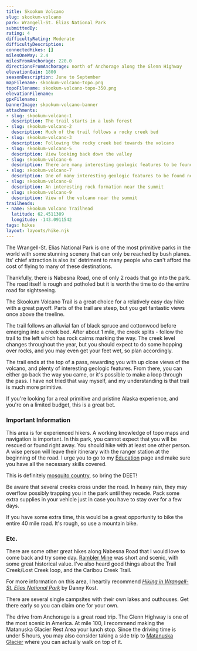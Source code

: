 ```yaml
---
title: Skookum Volcano
slug: skookum-volcano
park: Wrangell-St. Elias National Park
submittedBy: 
rating: 4
difficultyRating: Moderate
difficultyDescription: 
connectedHikes: []
milesOneWay: 2.4
milesFromAnchorage: 220.0
directionsFromAnchorage: north of Anchorage along the Glenn Highway
elevationGain: 1800
seasonDescription: June to September
mapFilename: skookum-volcano-topo.png
topoFilename: skookum-volcano-topo-350.png
elevationFilename: 
gpxFilename: 
bannerImage: skookum-volcano-banner
attachments:
- slug: skookum-volcano-1
  description: The trail starts in a lush forest
- slug: skookum-volcano-2
  description: Much of the trail follows a rocky creek bed
- slug: skookum-volcano-3
  description: Following the rocky creek bed towards the volcano
- slug: skookum-volcano-5
  description: View looking back down the valley
- slug: skookum-volcano-6
  description: There are many interesting geologic features to be found near the summit
- slug: skookum-volcano-7
  description: One of many interesting geologic features to be found near the summit
- slug: skookum-volcano-8
  description: An interesting rock formation near the summit
- slug: skookum-volcano-9
  description: View of the volcano near the summit
trailheads:
- name: Skookum Volcano Trailhead
  latitude: 62.4511309
  longitude: -143.0911542
tags: hikes
layout: layouts/hike.njk
---
```

The Wrangell-St. Elias National Park is one of the most primitive parks in the world with some stunning scenery that can only be reached by bush planes. Its' chief attraction is also its' detriment to many people who can't afford the cost of flying to many of these destinations. 

Thankfully, there is Nabesna Road, one of only 2 roads that go into the park. The road itself is rough and potholed but it is worth the time to do the entire road for sightseeing. 

The Skookum Volcano Trail is a great choice for a relatively easy day hike with a great payoff. Parts of the trail are steep, but you get fantastic views once above the treeline. 

The trail follows an alluvial fan of black spruce and cottonwood before emerging into a creek bed. After about 1 mile, the creek splits - follow the trail to the left which has rock cairns marking the way. The creek level changes throughout the year, but you should expect to do some hopping over rocks, and you may even get your feet wet, so plan accordingly.

The trail ends at the top of a pass, rewarding you with up close views of the volcano, and plenty of interesting geologic features. From there, you can either go back the way you came, or it's possible to make a loop through the pass. I have not tried that way myself, and my understanding is that trail is much more primitive.

If you're looking for a real primitive and pristine Alaska experience, and you're on a limited budget, this is a great bet.

### Important Information

This area is for experienced hikers. A working knowledge of topo maps and navigation is important. In this park, you cannot expect that you will be rescued or found right away. You should hike with at least one other person. A wise person will leave their itinerary with the ranger station at the beginning of the road. I urge you to go to my [Education](../education) page and make sure you have all the necessary skills covered.

This is definitely [mosquito country](../education#insects), so bring the DEET!

Be aware that several creeks cross under the road. In heavy rain, they may overflow possibly trapping you in the park until they recede. Pack some extra supplies in your vehicle just in case you have to stay over for a few days.

If you have some extra time, this would be a great opportunity to bike the entire 40 mile road. It's rough, so use a mountain bike.

### Etc.

There are some other great hikes along Nabesna Road that I would love to come back and try some day. [Rambler Mine](./rambler-mine) was short and scenic, with some great historical value. I've also heard good things about the Trail Creek/Lost Creek loop, and the Caribou Creek Trail.

For more information on this area, I heartily recommend *[Hiking in Wrangell-St. Elias National Park](https://www.amazon.com/dp/0970475802?tag=akhikesearch-20)* by Danny Kost.

There are several single campsites with their own lakes and outhouses. Get there early so you can claim one for your own. 

The drive from Anchorage is a great road trip. The Glenn Highway is one of the most scenic in America. At mile 100, I recommend making the Matanuska Glacier Rest Area your lunch stop. Since the driving time is under 5 hours, you may also consider taking a side trip to [Matanuska Glacier](./matanuska-glacier) where you can actually walk on top of it.